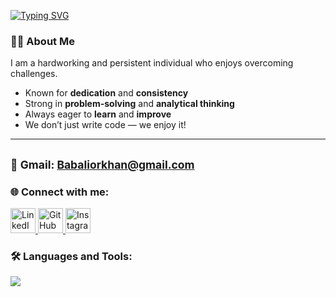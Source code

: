 [![Typing SVG](https://readme-typing-svg.demolab.com?size=35&duration=2000&pause=700&color=3d76bb&center=true&vCenter=true&width=800&lines=Have+a+nice+day👋;I+am+Software+Engineer)](https://git.io/typing-svg)
### 🙋‍♂️ About Me
I am a hardworking and persistent individual who enjoys overcoming challenges.  
-  Known for **dedication** and **consistency**  
- Strong in **problem-solving** and **analytical thinking**  
-  Always eager to **learn** and **improve**
-  We don’t just write code — we enjoy it! 
----
<sub>📧 Gmail: Babaliorkhan@gmail.com</sub>
------------------------------------
### 🌐 Connect with me:
<p align="left">
  <a href="https://www.linkedin.com/in/babaliorkhan" target="_blank">
    <img src="https://skillicons.dev/icons?i=linkedin" alt="LinkedIn" height="40" />
  </a>
  <a href="https://github.com/babaliorkhan1" target="_blank">
    <img src="https://skillicons.dev/icons?i=github" alt="GitHub" height="40" />
  </a>
  <a href="https://instagram.com/orxan_babayevf" target="_blank">
    <img src="https://skillicons.dev/icons?i=instagram" alt="Instagram" height="40" />
  </a>
</p>


### 🛠 Languages and Tools:
<p align="left">
  <img src="https://skillicons.dev/icons?i=cs,dotnet,java,spring,html,css,sass,bootstrap,jquery,javascript,postgres,mysql,git" />
</p>


